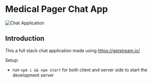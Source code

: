 # Medical Pager Chat App

![Chat Application](https://i.ibb.co/hsvcw4V/image.png)

## Introduction
This a full stack chat application made using https://getstream.io/

Setup:
- run ```npm i && npm start``` for both client and server side to start the development server
